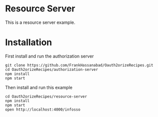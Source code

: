 Resource Server
==================

This is a resource server example.

# Installation

First install and run the authorization server
```
git clone https://github.com/FrankHassanabad/Oauth2orizeRecipes.git
cd Oauth2orizeRecipes/authorization-server
npm install
npm start
```

Then install and run this example
```
cd Oauth2orizeRecipes/resource-server
npm install
npm start
open http://localhost:4000/infosso
```
